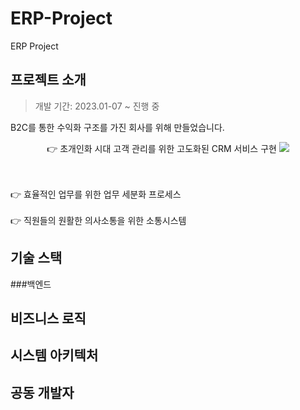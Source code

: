 # ERP-Project
ERP Project



## 프로젝트 소개
> 개발 기간: 2023.01-07 ~ 진행 중

B2C를 통한 수익화 구조를 가진 회사를 위해 만들었습니다. 
<p align="center">
👉 초개인화 시대 고객 관리를 위한 고도화된 CRM 서비스 구현
<img src ="https://drive.google.com/uc?id=11MZ_-ifIVF6j44lHJkYxh_450ovihpnT">
</p>

<br>
<br>
👉 효율적인 업무를 위한 업무 세분화 프로세스
<br>
<br>
👉 직원들의 원활한 의사소통을 위한 소통시스템

## 기술 스택

###백엔드
<p align="center">

</p>

## 비즈니스 로직

## 시스템 아키텍처

##  공동 개발자
